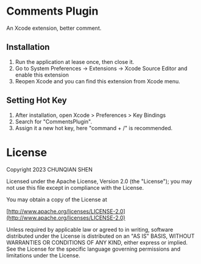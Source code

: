 # Comments Plugin
An Xcode extension, better comment.

## Installation

1. Run the application at lease once, then close it.
2. Go to System Preferences -> Extensions -> Xcode Source Editor and enable this extension
3. Reopen Xcode and you can find this extension from Xcode menu.

## Setting Hot Key

1. After installation, open Xcode > Preferences > Key Bindings
2. Search for "CommentsPlugin".
3. Assign it a new hot key, here "command + /" is recommended.

# License

Copyright 2023 CHUNQIAN SHEN  

Licensed under the Apache License, Version 2.0 (the "License"); you may not use this file except in compliance with the License.

You may obtain a copy of the License at

[http://www.apache.org/licenses/LICENSE-2.0](http://www.apache.org/licenses/LICENSE-2.0)

Unless required by applicable law or agreed to in writing, software distributed under the License is distributed on an "AS IS" BASIS, WITHOUT WARRANTIES OR CONDITIONS OF ANY KIND, either express or implied.  See the License for the specific language governing permissions and limitations under the License.
